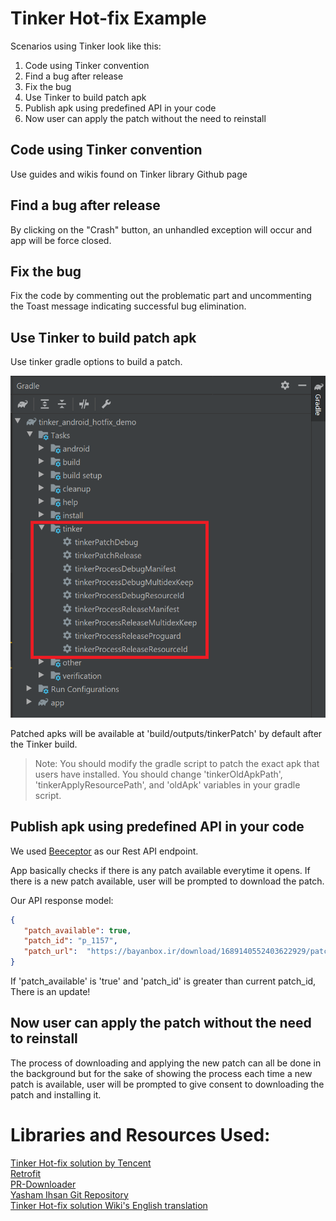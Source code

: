 # Tinker Hot-fix Example

Scenarios using Tinker look like this:
1. Code using Tinker convention
2. Find a bug after release
3. Fix the bug
4. Use Tinker to build patch apk
5. Publish apk using predefined API in your code
6. Now user can apply the patch without the need to reinstall

## Code using Tinker convention

Use guides and wikis found on Tinker library Github page

## Find a bug after release

By clicking on the "Crash" button, an unhandled exception will occur and app will be force closed.

## Fix the bug

Fix the code by commenting out the problematic part and uncommenting the Toast message indicating successful bug elimination.

## Use Tinker to build patch apk

Use tinker gradle options to build a patch.

![](assets/tinker-gradle.png)

Patched apks will be available at 'build/outputs/tinkerPatch'  by default after the Tinker build.

> Note: You should modify the gradle script to patch the exact apk that users have installed. You should change 'tinkerOldApkPath', 'tinkerApplyResourcePath', and 'oldApk' variables in your gradle script.

## Publish apk using predefined API in your code

We used [Beeceptor](https://beeceptor.com/) as our Rest API endpoint.

App basically checks if there is any patch available everytime it opens. If there is a new patch available, user will be prompted to download the patch. 

Our API response model:

```json
{
   "patch_available": true,
   "patch_id": "p_1157",
   "patch_url":  "https://bayanbox.ir/download/1689140552403622929/patch-signed-7zip.apk"
}
```

If 'patch_available' is 'true' and 'patch_id' is greater than current patch_id, There is an update!

## Now user can apply the patch without the need to reinstall

The process of downloading and applying the new patch can all be done in the background but for the sake of showing the process each time a new patch is available, user will be prompted to give consent to downloading the patch and installing it.


# Libraries and Resources Used:
[Tinker Hot-fix solution by Tencent](https://github.com/Tencent/tinker)  
[Retrofit](https://github.com/square/retrofit)  
[PR-Downloader](https://github.com/MindorksOpenSource/PRDownloader)  
[Yasham Ihsan Git Repository](https://github.com/iyashamihsan)  
[Tinker Hot-fix solution Wiki's English translation](https://www.programmersought.com/article/26003178715/)
